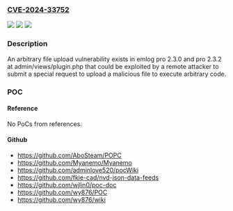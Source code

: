 ### [CVE-2024-33752](https://cve.mitre.org/cgi-bin/cvename.cgi?name=CVE-2024-33752)
![](https://img.shields.io/static/v1?label=Product&message=n%2Fa&color=blue)
![](https://img.shields.io/static/v1?label=Version&message=n%2Fa&color=blue)
![](https://img.shields.io/static/v1?label=Vulnerability&message=n%2Fa&color=brighgreen)

### Description

An arbitrary file upload vulnerability exists in emlog pro 2.3.0 and pro 2.3.2 at admin/views/plugin.php that could be exploited by a remote attacker to submit a special request to upload a malicious file to execute arbitrary code.

### POC

#### Reference
No PoCs from references.

#### Github
- https://github.com/AboSteam/POPC
- https://github.com/Myanemo/Myanemo
- https://github.com/adminlove520/pocWiki
- https://github.com/fkie-cad/nvd-json-data-feeds
- https://github.com/wjlin0/poc-doc
- https://github.com/wy876/POC
- https://github.com/wy876/wiki

